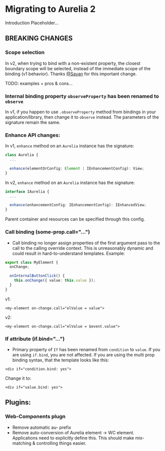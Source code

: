 # Migrating to Aurelia 2

Introduction Placeholder...

## BREAKING CHANGES

### Scope selection

In v2, when trying to bind with a non-existent property, the closest boundary scope will be selected, instead of the immediate scope of the binding \(v1 behavior\). Thanks [@Sayan](https://github.com/sayan751) for this important change.

TODO: examples + pros & cons...

### Internal binding property `observeProperty` has been renamed to `observe`

In v1, if you happen to use `.observeProperty` method from bindings in your application/library, then change it to `observe` instead. The parameters of the signature remain the same.

### Enhance API changes:

In v1, `enhance` method on an `Aurelia` instance has the signature:

```typescript
class Aurelia {
  ...

  enhance(elementOrConfig: Element | IEnhancementConfig): View;
}
```

In v2, `enhance` method on an `Aurelia` instance has the signature:

```typescript
interface IAurelia {
  ...

  enhance(enhancementConfig: IEnhancementConfig): IEnhancedView;
}
```

Parent container and resources can be specified through this config.

### Call binding \(some-prop.call="..."\)

* Call binding no longer assign properties of the first argument pass to the call to the calling override context. This is unreasonably dynamic and could result in hard-to-understand templates. Example:

```typescript
export class MyElement {
  onChange;

  onInternalButtonClick() {
    this.onChange({ value: this.value });
  }
}
```

v1:

```markup
<my-element on-change.call="elValue = value">
```

v2:

```markup
<my-element on-change.call="elValue = $event.value">
```

### If attribute \(if.bind="..."\)

* Primary property of `If` has been renamed from `condition` to `value`. If you are using `if.bind`, you are not affected. If you are using the multi prop binding syntax, that the template looks like this:

```markup
<div if="condition.bind: yes">
```

Change it to:

```markup
<div if="value.bind: yes">
```

## Plugins:

### Web-Components plugn

* Remove automatic au- prefix
* Remove auto-conversion of Aurelia element -&gt; WC element. Applications need to explicitly define this. This should make mix-matching & controlling things easier.

